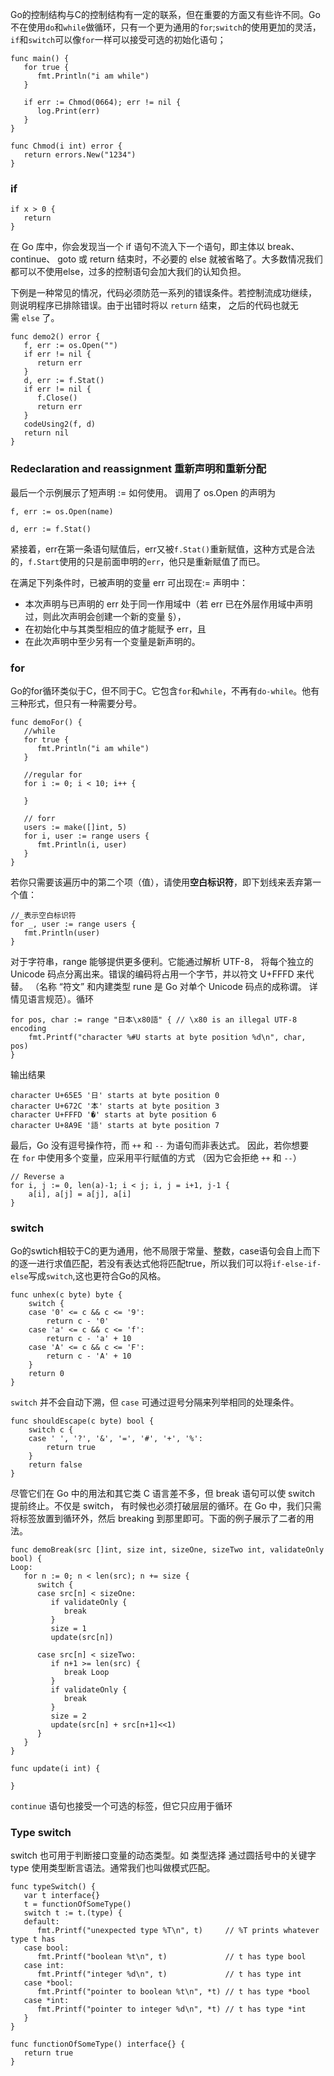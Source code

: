 Go的控制结构与C的控制结构有一定的联系，但在重要的方面又有些许不同。Go不在使用`do`和`while`做循环，只有一个更为通用的`for`;`switch`的使用更加的灵活，`if`和`switch`可以像`for`一样可以接受可选的初始化语句；
```
func main() {
   for true {
      fmt.Println("i am while")
   }

   if err := Chmod(0664); err != nil {
      log.Print(err)
   }
}

func Chmod(i int) error {
   return errors.New("1234")
}
```
### if
```
if x > 0 {
   return
}
```

在 Go 库中，你会发现当一个 if 语句不流入下一个语句，即主体以 break、 continue、 goto 或 return 结束时，不必要的 else 就被省略了。大多数情况我们都可以不使用else，过多的控制语句会加大我们的认知负担。

下例是一种常见的情况，代码必须防范一系列的错误条件。若控制流成功继续， 则说明程序已排除错误。由于出错时将以 `return` 结束， 之后的代码也就无需 `else` 了。
```
func demo2() error {
   f, err := os.Open("")
   if err != nil {
      return err
   }
   d, err := f.Stat()
   if err != nil {
      f.Close()
      return err
   }
   codeUsing2(f, d)
   return nil
}
```

### Redeclaration and reassignment 重新声明和重新分配
最后一个示例展示了短声明 := 如何使用。 调用了 os.Open 的声明为
```
f, err := os.Open(name)

d, err := f.Stat()
```
紧接着，err在第一条语句赋值后，err又被`f.Stat()`重新赋值，这种方式是合法的，`f.Start`使用的只是前面申明的`err`，他只是重新赋值了而已。

在满足下列条件时，已被声明的变量 err 可出现在:= 声明中：

- 本次声明与已声明的 err 处于同一作用域中（若 err 已在外层作用域中声明过，则此次声明会创建一个新的变量 §），
- 在初始化中与其类型相应的值才能赋予 err，且
- 在此次声明中至少另有一个变量是新声明的。

### for
Go的for循环类似于C，但不同于C。它包含`for`和`while`，不再有`do-while`。他有三种形式，但只有一种需要分号。
```
func demoFor() {
   //while
   for true {
      fmt.Println("i am while")
   }

   //regular for
   for i := 0; i < 10; i++ {

   }

   // forr
   users := make([]int, 5)
   for i, user := range users {
      fmt.Println(i, user)
   }
}
```

若你只需要该遍历中的第二个项（值），请使用**空白标识符**，即下划线来丢弃第一个值：
```
//_表示空白标识符
for _, user := range users {
   fmt.Println(user)
}
```

对于字符串，range 能够提供更多便利。它能通过解析 UTF-8， 将每个独立的 Unicode 码点分离出来。错误的编码将占用一个字节，并以符文 U+FFFD 来代替。 （名称 “符文” 和内建类型 rune 是 Go 对单个 Unicode 码点的成称谓。 详情见语言规范）。循环
```
for pos, char := range "日本\x80語" { // \x80 is an illegal UTF-8 encoding
    fmt.Printf("character %#U starts at byte position %d\n", char, pos)
}
```
输出结果
```
character U+65E5 '日' starts at byte position 0
character U+672C '本' starts at byte position 3
character U+FFFD '�' starts at byte position 6
character U+8A9E '語' starts at byte position 7
```

最后，Go 没有逗号操作符，而 `++` 和 `--` 为语句而非表达式。 因此，若你想要在 `for` 中使用多个变量，应采用平行赋值的方式 （因为它会拒绝 `++` 和 `--`）
```
// Reverse a
for i, j := 0, len(a)-1; i < j; i, j = i+1, j-1 {
    a[i], a[j] = a[j], a[i]
}
```

### switch
Go的swtich相较于C的更为通用，他不局限于常量、整数，case语句会自上而下的逐一进行求值匹配，若没有表达式他将匹配true，所以我们可以将`if-else-if-else`写成`switch`,这也更符合Go的风格。
```
func unhex(c byte) byte {
    switch {
    case '0' <= c && c <= '9':
        return c - '0'
    case 'a' <= c && c <= 'f':
        return c - 'a' + 10
    case 'A' <= c && c <= 'F':
        return c - 'A' + 10
    }
    return 0
}
```

`switch` 并不会自动下溯，但 `case` 可通过逗号分隔来列举相同的处理条件。
```
func shouldEscape(c byte) bool {
    switch c {
    case ' ', '?', '&', '=', '#', '+', '%':
        return true
    }
    return false
}
```
尽管它们在 Go 中的用法和其它类 C 语言差不多，但 break 语句可以使 switch 提前终止。不仅是 switch， 有时候也必须打破层层的循环。在 Go 中，我们只需将标签放置到循环外，然后 breaking 到那里即可。下面的例子展示了二者的用法。
```
func demoBreak(src []int, size int, sizeOne, sizeTwo int, validateOnly bool) {
Loop:
   for n := 0; n < len(src); n += size {
      switch {
      case src[n] < sizeOne:
         if validateOnly {
            break
         }
         size = 1
         update(src[n])

      case src[n] < sizeTwo:
         if n+1 >= len(src) {
            break Loop
         }
         if validateOnly {
            break
         }
         size = 2
         update(src[n] + src[n+1]<<1)
      }
   }
}

func update(i int) {

}
```
`continue` 语句也接受一个可选的标签，但它只应用于循环

### Type switch
switch 也可用于判断接口变量的动态类型。如 类型选择 通过圆括号中的关键字 type 使用类型断言语法。通常我们也叫做模式匹配。
```
func typeSwitch() {
   var t interface{}
   t = functionOfSomeType()
   switch t := t.(type) {
   default:
      fmt.Printf("unexpected type %T\n", t)     // %T prints whatever type t has
   case bool:
      fmt.Printf("boolean %t\n", t)             // t has type bool
   case int:
      fmt.Printf("integer %d\n", t)             // t has type int
   case *bool:
      fmt.Printf("pointer to boolean %t\n", *t) // t has type *bool
   case *int:
      fmt.Printf("pointer to integer %d\n", *t) // t has type *int
   }
}

func functionOfSomeType() interface{} {
   return true
}
```
